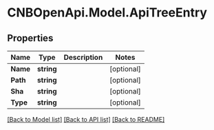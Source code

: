 # CNBOpenApi.Model.ApiTreeEntry

## Properties

Name | Type | Description | Notes
------------ | ------------- | ------------- | -------------
**Name** | **string** |  | [optional] 
**Path** | **string** |  | [optional] 
**Sha** | **string** |  | [optional] 
**Type** | **string** |  | [optional] 

[[Back to Model list]](../../README.md#documentation-for-models) [[Back to API list]](../../README.md#documentation-for-api-endpoints) [[Back to README]](../../README.md)

